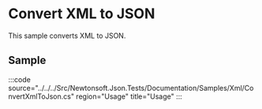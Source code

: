 ﻿# Convert XML to JSON

This sample converts XML to JSON. 

## Sample

:::code source="../../../Src/Newtonsoft.Json.Tests/Documentation/Samples/Xml/ConvertXmlToJson.cs" region="Usage" title="Usage" :::
